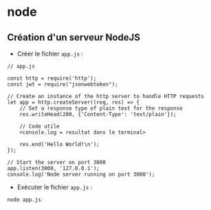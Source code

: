# node

## Création d'un serveur NodeJS

* Créer le fichier `app.js` :

```
// app.js

const http = require('http');
const jwt = require("jsonwebtoken");

// Create an instance of the http server to handle HTTP requests
let app = http.createServer((req, res) => {
    // Set a response type of plain text for the response
    res.writeHead(200, {'Content-Type': 'text/plain'});

    // Code utile
    <console.log = resultat dans le terminal>
    
    res.end('Hello World!\n');
});

// Start the server on port 3000
app.listen(3000, '127.0.0.1');
console.log('Node server running on port 3000');
```

* Exécuter le fichier `app.js` :

```
node app.js
```
